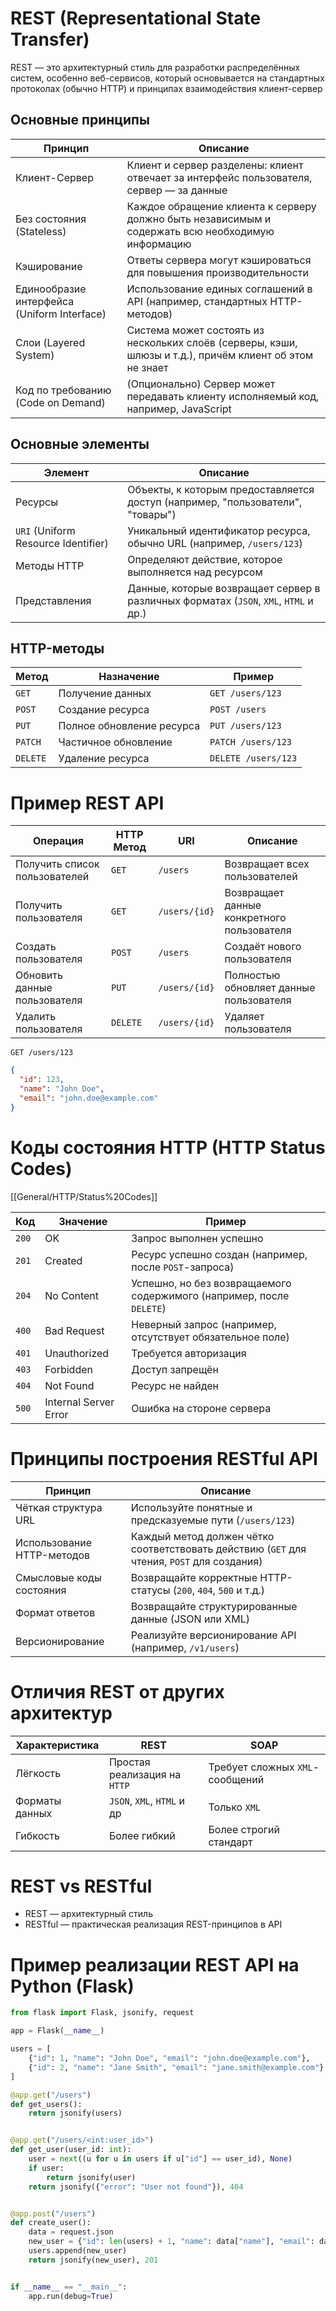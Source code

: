 # REST (Representational State Transfer)

REST — это архитектурный стиль для разработки распределённых систем, особенно веб-сервисов,
который основывается на стандартных протоколах (обычно HTTP) и принципах взаимодействия клиент-сервер

## Основные принципы

| Принцип                                     | Описание                                                                                                 |
|---------------------------------------------|----------------------------------------------------------------------------------------------------------|
| Клиент-Сервер                               | Клиент и сервер разделены: клиент отвечает за интерфейс пользователя, сервер — за данные                 |
| Без состояния (Stateless)                   | Каждое обращение клиента к серверу должно быть независимым и содержать всю необходимую информацию        |
| Кэширование                                 | Ответы сервера могут кэшироваться для повышения производительности                                       |
| Единообразие интерфейса (Uniform Interface) | Использование единых соглашений в API (например, стандартных HTTP-методов)                               |
| Слои (Layered System)                       | Система может состоять из нескольких слоёв (серверы, кэши, шлюзы и т.д.), причём клиент об этом не знает |
| Код по требованию (Code on Demand)          | (Опционально) Сервер может передавать клиенту исполняемый код, например, JavaScript                      |

## Основные элементы

| Элемент                             | Описание                                                                             |
|-------------------------------------|--------------------------------------------------------------------------------------|
| Ресурсы                             | Объекты, к которым предоставляется доступ (например, "пользователи", "товары")       |
| `URI` (Uniform Resource Identifier) | Уникальный идентификатор ресурса, обычно URL (например, `/users/123`)                |
| Методы HTTP                         | Определяют действие, которое выполняется над ресурсом                                |
| Представления                       | Данные, которые возвращает сервер в различных форматах (`JSON`, `XML`, `HTML` и др.) |

## HTTP-методы

| Метод    | Назначение                | Пример              |
|----------|---------------------------|---------------------|
| `GET`    | Получение данных          | `GET /users/123`    |
| `POST`   | Создание ресурса          | `POST /users`       |
| `PUT`    | Полное обновление ресурса | `PUT /users/123`    |
| `PATCH`  | Частичное обновление      | `PATCH /users/123`  |
| `DELETE` | Удаление ресурса          | `DELETE /users/123` |

# Пример REST API

| Операция                      | HTTP Метод | URI           | Описание                                   |
|-------------------------------|------------|---------------|--------------------------------------------|
| Получить список пользователей | `GET`      | `/users`      | Возвращает всех пользователей              |
| Получить пользователя         | `GET`      | `/users/{id}` | Возвращает данные конкретного пользователя |
| Создать пользователя          | `POST`     | `/users`      | Создаёт нового пользователя                |
| Обновить данные пользователя  | `PUT`      | `/users/{id}` | Полностью обновляет данные пользователя    |
| Удалить пользователя          | `DELETE`   | `/users/{id}` | Удаляет пользователя                       |

`GET /users/123`
```json
{
  "id": 123,
  "name": "John Doe",
  "email": "john.doe@example.com"
}
```


# Коды состояния HTTP (HTTP Status Codes)

[[General/HTTP/Status%20Codes]]

| Код   | Значение              | Пример                                                               |
|-------|-----------------------|----------------------------------------------------------------------|
| `200` | OK                    | Запрос выполнен успешно                                              |
| `201` | Created               | Ресурс успешно создан (например, после `POST`-запроса)               |
| `204` | No Content            | Успешно, но без возвращаемого содержимого (например, после `DELETE`) |
| `400` | Bad Request           | Неверный запрос (например, отсутствует обязательное поле)            |
| `401` | Unauthorized          | Требуется авторизация                                                |
| `403` | Forbidden             | Доступ запрещён                                                      |
| `404` | Not Found             | Ресурс не найден                                                     |
| `500` | Internal Server Error | Ошибка на стороне сервера                                            |

# Принципы построения RESTful API

| Принцип                    | Описание                                                                                   |
|----------------------------|--------------------------------------------------------------------------------------------|
| Чёткая структура URL       | Используйте понятные и предсказуемые пути (`/users/123`)                                   |
| Использование HTTP-методов | Каждый метод должен чётко соответствовать действию (`GET` для чтения, `POST` для создания) |
| Смысловые коды состояния   | Возвращайте корректные HTTP-статусы (`200`, `404`, `500` и т.д.)                           |
| Формат ответов             | Возвращайте структурированные данные (JSON или XML)                                        |
| Версионирование            | Реализуйте версионирование API (например, `/v1/users`)                                     |

# Отличия REST от других архитектур

| Характеристика | REST                         | SOAP                            |
|----------------|------------------------------|---------------------------------|
| Лёгкость       | Простая реализация на `HTTP` | Требует сложных `XML`-сообщений |
| Форматы данных | `JSON`, `XML`, `HTML` и др   | Только `XML`                    |
| Гибкость       | Более гибкий                 | Более строгий стандарт          |

# REST vs RESTful

- REST — архитектурный стиль  
- RESTful — практическая реализация REST-принципов в API

# Пример реализации REST API на Python (Flask)

```python
from flask import Flask, jsonify, request

app = Flask(__name__)

users = [
    {"id": 1, "name": "John Doe", "email": "john.doe@example.com"},
    {"id": 2, "name": "Jane Smith", "email": "jane.smith@example.com"}
]

@app.get("/users")
def get_users():
    return jsonify(users)


@app.get("/users/<int:user_id>")
def get_user(user_id: int):
    user = next((u for u in users if u["id"] == user_id), None)
    if user:
        return jsonify(user)
    return jsonify({"error": "User not found"}), 404


@app.post("/users")
def create_user():
    data = request.json
    new_user = {"id": len(users) + 1, "name": data["name"], "email": data["email"]}
    users.append(new_user)
    return jsonify(new_user), 201


if __name__ == "__main__":
    app.run(debug=True)
```
